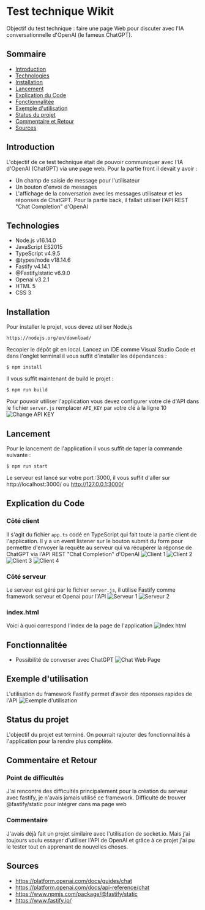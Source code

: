 # Test technique Wikit
Objectif du test technique : faire une page Web pour discuter avec l'IA conversationnelle d'OpenAI (le fameux ChatGPT).
## Sommaire
* [Introduction](#Introduction)
* [Technologies](#Technologies)
* [Installation](#Installation)
* [Lancement](##Lancement)
* [Explication du Code](#Explication-du-Code)
* [Fonctionnalitée](#Fonctionnalitée)
* [Exemple d'utilisation](#Exemple-d'utilisation)
* [Status du projet](#Status-du-projet)
* [Commentaire et Retour](#Commentaire-et-Retour)
* [Sources](#Sources)

## Introduction
L'objectif de ce test technique était de pouvoir communiquer avec l'IA d'OpenAI (ChatGPT) via une page web.
Pour la partie front il devait y avoir :
* Un champ de saisie de message pour l'utilisateur
* Un bouton d'envoi de messages
* L'affichage de la conversation avec les messages utilisateur et les réponses de ChatGPT.
Pour la partie back, il fallait utiliser l'API REST "Chat Completion" d'OpenAI

## Technologies
* Node.js v16.14.0
* JavaScript ES2015
* TypeScript v4.9.5
* @types/node v18.14.6
* Fastify v4.14.1
* @Fastify/static v6.9.0
* Openai v3.2.1
* HTML 5 
* CSS 3

## Installation
Pour installer le projet, vous devez utiliser Node.js 
```
https://nodejs.org/en/download/
```
Recopier le dépôt git en local.
Lancez un IDE comme Visual Studio Code et dans l'onglet terminal il vous suffit d'installer les dépendances :
```
$ npm install
```
Il vous suffit maintenant de build le projet :
```
$ npm run build
```
Pour pouvoir utiliser l'application vous devez configurer votre clé d'API dans le fichier `server.js` remplacer `API_KEY` par votre clé à la ligne 10
![Change API KEY](./img/api_key.jpg)

## Lancement
Pour le lancement de l'application il vous suffit de taper la commande suivante :
```
$ npm run start
```
Le serveur est lancé sur votre port :3000, il vous suffit d'aller sur http://localhost:3000/ ou http://127.0.0.1:3000/

## Explication du Code
### Côté client
Il s'agit du fichier `app.ts` codé en TypeScript qui fait toute la partie client de l'application.
Il y a un event listener sur le bouton submit du form pour permettre d'envoyer la requête au serveur qui va récupérer la réponse de ChatGPT via l'API REST "Chat Completion" d'OpenAI
![Client 1](./img/client1.jpg)
![Client 2](./img/client2.jpg)
![Client 3](./img/client3.jpg)
![Client 4](./img/client4.jpg)

### Côté serveur
Le serveur est géré par le fichier `server.js`, il utilise Fastify comme framework serveur et Openai pour l'API
![Serveur 1](./img/serveur1.jpg)
![Serveur 2](./img/serveur2.jpg)

### index.html
Voici à quoi correspond l'index de la page de l'application
![Index html](./img/indexhtml.jpg)

## Fonctionnalitée
* Possibilité de converser avec ChatGPT
![Chat Web Page](./img/chat.jpg)

## Exemple d'utilisation
L'utilisation du framework Fastify permet d'avoir des réponses rapides de l'API
![Exemple d'utilisation](./img/exempleUse.jpg)

## Status du projet
L'objectif du projet est terminé.
On pourrait rajouter des fonctionnalités à l'application pour la rendre plus complète.

## Commentaire et Retour
### Point de difficultés
J'ai rencontré des difficultés principalement pour la création du serveur avec fastify, je n'avais jamais utilisé ce framework. Difficulté de trouver @fastify/static pour intégrer dans ma page web

### Commentaire
J'avais déjà fait un projet similaire avec l'utilisation de socket.io. Mais j'ai toujours voulu essayer d'utiliser l'API de OpenAI et grâce à ce projet j'ai pu le tester tout en apprenant de nouvelles choses.

## Sources
* https://platform.openai.com/docs/guides/chat 
* https://platform.openai.com/docs/api-reference/chat 
* https://www.npmjs.com/package/@fastify/static
* https://www.fastify.io/

